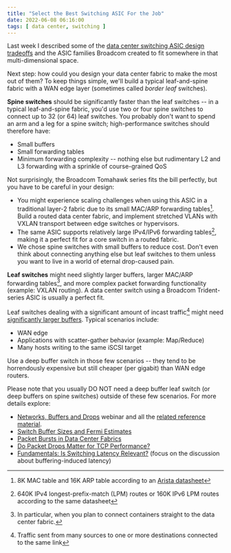 ```yaml
---
title: "Select the Best Switching ASIC For the Job"
date: 2022-06-08 06:16:00
tags: [ data center, switching ]
---
```

Last week I described some of the [data center switching ASIC design tradeoffs](/2022/06/data-center-switching-asic-tradeoffs.html) and the ASIC families Broadcom created to fit somewhere in that multi-dimensional space. 

Next step: how could you design your data center fabric to make the most out of them? To keep things simple, we'll build a typical leaf-and-spine fabric with a WAN edge layer (sometimes called *border leaf* switches).
<!--more-->
**Spine switches** should be significantly faster than the leaf switches -- in a typical leaf-and-spine fabric, you'd use two or four spine switches to connect up to 32 (or 64) leaf switches. You probably don't want to spend an arm and a leg for a spine switch; high-performance switches should therefore have:

* Small buffers
* Small forwarding tables
* Minimum forwarding complexity -- nothing else but rudimentary L2 and L3 forwarding with a sprinkle of course-grained QoS

Not surprisingly, the Broadcom Tomahawk series fits the bill perfectly, but you have to be careful in your design:

* You might experience scaling challenges when using this ASIC in a traditional layer-2 fabric due to its small MAC/ARP forwarding tables[^THFW]. Build a routed data center fabric, and implement stretched VLANs with VXLAN transport between edge switches or hypervisors.
* The same ASIC supports relatively large IPv4/IPv6 forwarding tables[^THIP], making it a perfect fit for a core switch in a routed fabric.
* We chose spine switches with small buffers to reduce cost. Don't even think about connecting anything else but leaf switches to them unless you want to live in a world of eternal drop-caused pain.

[^THFW]: 8K MAC table and 16K ARP table according to an [Arista datasheet](https://www.arista.com/assets/data/pdf/Datasheets/7060X4-Datasheet.pdf)

[^THIP]: 640K IPv4 longest-prefix-match (LPM) routes or 160K IPv6 LPM routes according to the same datasheet

**Leaf switches** might need slightly larger buffers, larger MAC/ARP forwarding tables[^CTR], and more complex packet forwarding functionality (example: VXLAN routing). A data center switch using a Broadcom Trident-series ASIC is usually a perfect fit.

Leaf switches dealing with a significant amount of incast traffic[^INC] might need [significantly larger buffers](https://blog.ipspace.net/2021/05/packet-bursts-data-center-networks.html). Typical scenarios include:

* WAN edge
* Applications with scatter-gather behavior (example: Map/Reduce)
* Many hosts writing to the same iSCSI target

Use a deep buffer switch in those few scenarios -- they tend to be horrendously expensive but still cheaper (per gigabit) than WAN edge routers.

Please note that you usually DO NOT need a deep buffer leaf switch (or deep buffers on spine switches) outside of these few scenarios. For more details explore:

* [Networks, Buffers and Drops](https://my.ipspace.net/bin/list?id=xBuffers) webinar and all the [related reference material](https://my.ipspace.net/bin/list?id=xBuffers#REF).
* [Switch Buffer Sizes and Fermi Estimates](https://blog.ipspace.net/2019/06/switch-buffer-sizes-and-fermi-estimates.html)
* [Packet Bursts in Data Center Fabrics](https://blog.ipspace.net/2021/05/packet-bursts-data-center-networks.html)
* [Do Packet Drops Matter for TCP Performance?](https://blog.ipspace.net/2019/06/do-packet-drops-matter-for-tcp.html)
* [Fundamentals: Is Switching Latency Relevant?](https://blog.ipspace.net/2021/04/switching-latency-relevant.html) (focus on the discussion about buffering-induced latency)

[^CTR]: In particular, when you plan to connect containers straight to the data center fabric.

[^INC]: Traffic sent from many sources to one or more destinations connected to the same link